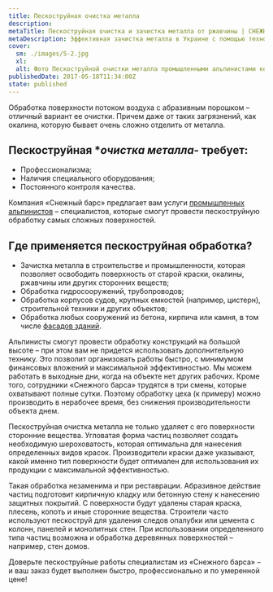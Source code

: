 ```yaml
---
title: Пескоструйная очистка металла
description: 
metaTitle: Пескоструйная очистка и зачистка металла от ржавчины | СНЕЖНЫЙ БАРС
metaDescription: Эффективная зачистка металла в Украине с помощью технологии пескоструйной очистки ☎+38 (096)555-30-92 от компании Снежный Барс
cover:
  sm: ./images/5-2.jpg
  xl: 
  alt: Фото Пескоструйной очистки металла промышленными альпинистами компании "Снежный Барс"
publishedDate: 2017-05-18T11:34:00Z
state: published    
---
```

Обработка поверхности потоком воздуха с абразивным порошком – отличный вариант ее очистки. Причем даже от таких загрязнений, как окалина, которую бывает очень сложно отделить от металла.

## Пескоструйная **очистка металла*- требует:

- Профессионализма;
- Наличия специального оборудования;
- Постоянного контроля качества.

Компания «Снежный барс» предлагает вам услуги [промышленных альпинистов](/ru/) – специалистов, которые смогут провести пескоструйную обработку самых сложных поверхностей.

## Где применяется пескоструйная обработка?

- Зачистка металла в строительстве и промышленности, которая позволяет освободить поверхность от старой краски, окалины, ржавчины или других сторонних веществ;
- Обработка гидросооружений, трубопроводов;
- Обработка корпусов судов, крупных емкостей (например, цистерн), строительной техники и других объектов;
- Обработка любых сооружений из бетона, кирпича или камня, в том числе [фасадов зданий](/ru/pokraska-fasadov-i-zhelezobetonnyx-konstrukcij/).

Альпинисты смогут провести обработку конструкций на большой высоте – при этом вам не придется использовать дополнительную технику. Это позволит организовать работы быстро, с минимумом финансовых вложений и максимальной эффективностью. Мы можем работать в выходные дни, когда на объекте нет других рабочих. Кроме того, сотрудники «Снежного барса» трудятся в три смены, которые охватывают полные сутки. Поэтому обработку цеха (к примеру) можно производить в нерабочее время, без снижения производительности объекта днем.

Пескоструйная очистка металла не только удаляет с его поверхности сторонние вещества. Угловатая форма частиц позволяет создать необходимую шероховатость, которая оптимальна для нанесения определенных видов красок. Производители краски даже указывают, какой именно тип поверхности будет оптимален для использования их продукции с максимальной эффективностью.

Такая обработка незаменима и при реставрации. Абразивное действие частиц подготовит кирпичную кладку или бетонную стену к нанесению защитных покрытий. С поверхности будут удалены старая краска, плесень, копоть и иные сторонние вещества. Строители часто используют пескоструй для удаления следов опалубки или цемента с колонн, панелей и монолитных стен. При использовании определенного типа частиц возможна и обработка деревянных поверхностей – например, стен домов.

Доверьте пескоструйные работы специалистам из «Снежного барса» – и ваш заказ будет выполнен быстро, профессионально и по умеренной цене!
